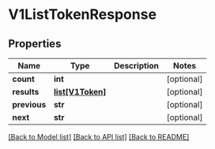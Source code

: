 # V1ListTokenResponse


## Properties
Name | Type | Description | Notes
------------ | ------------- | ------------- | -------------
**count** | **int** |  | [optional] 
**results** | [**list[V1Token]**](V1Token.md) |  | [optional] 
**previous** | **str** |  | [optional] 
**next** | **str** |  | [optional] 

[[Back to Model list]](../README.md#documentation-for-models) [[Back to API list]](../README.md#documentation-for-api-endpoints) [[Back to README]](../README.md)


